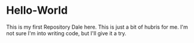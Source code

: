 # Hello-World
This is my first Repository
Dale here.  This is just a bit of hubris for me.  I'm not sure I'm into writing code, but I'll give it a try.
